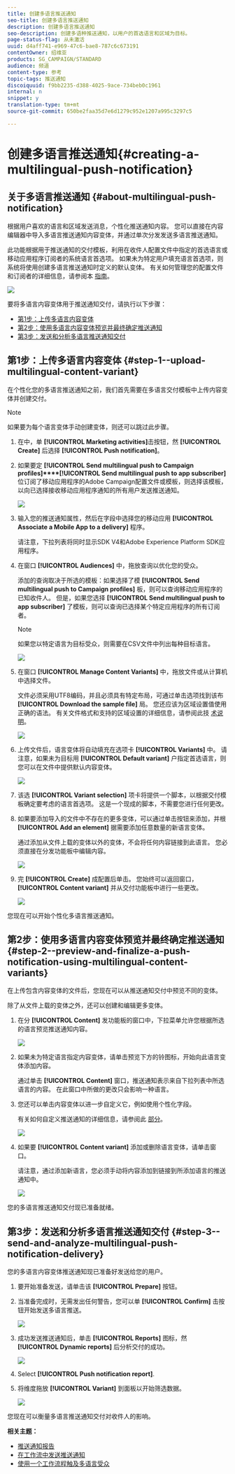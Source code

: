 ```yaml
---
title: 创建多语言推送通知
seo-title: 创建多语言推送通知
description: 创建多语言推送通知
seo-description: 创建多语种推送通知，以用户的首选语言和区域为目标。
page-status-flag: 从未激活
uuid: d4aff741-e969-47c6-bae8-787c6c673191
contentOwner: 绍维亚
products: SG_CAMPAIGN/STANDARD
audience: 频道
content-type: 参考
topic-tags: 推送通知
discoiquuid: f9bb2235-d388-4025-9ace-734beb0c1961
internal: n
snippet: y
translation-type: tm+mt
source-git-commit: 650be2faa35d7e6d1279c952e1207a995c3297c5

---
```



# 创建多语言推送通知{#creating-a-multilingual-push-notification}

## 关于多语言推送通知 {#about-multilingual-push-notification}

根据用户喜欢的语言和区域发送消息，个性化推送通知内容。 您可以直接在内容编辑器中导入多语言推送通知内容变体，并通过单次分发发送多语言推送通知。

此功能根据用于推送通知的交付模板，利用在收件人配置文件中指定的首选语言或移动应用程序订阅者的系统语言首选项。 如果未为特定用户填充语言首选项，则系统将使用创建多语言推送通知时定义的默认变体。 有关如何管理您的配置文件和订阅者的详细信息，请参阅本 [指南](../../audiences/using/about-profiles-and-audiences.md)。

![](assets/multivariant_push_1.png)

要将多语言内容变体用于推送通知交付，请执行以下步骤：

* [第1步：上传多语言内容变体](../../channels/using/creating-a-multilingual-push-notification.md#step-1--upload-multilingual-content-variant)
* [第2步：使用多语言内容变体预览并最终确定推送通知](../../channels/using/creating-a-multilingual-push-notification.md#step-2--preview-and-finalize-a-push-notification-using-multilingual-content-variants)
* [第3步：发送和分析多语言推送通知交付](../../channels/using/creating-a-multilingual-push-notification.md#step-3--send-and-analyze-multilingual-push-notification-delivery)

## 第1步：上传多语言内容变体 {#step-1--upload-multilingual-content-variant}

在个性化您的多语言推送通知之前，我们首先需要在多语言交付模板中上传内容变体并创建交付。

>[!NOTE]
>
>如果要为每个语言变体手动创建变体，则还可以跳过此步骤。

1. 在中，单 **[!UICONTROL Marketing activities]**&#x200B;击按钮，然 **[!UICONTROL Create]** 后选择 **[!UICONTROL Push notification]**。
1. 如果要定 **[!UICONTROL Send multilingual push to Campaign profiles]****[!UICONTROL Send multilingual push to app subscriber]** 位订阅了移动应用程序的Adobe Campaign配置文件或模板，则选择该模板，以向已选择接收移动应用程序通知的所有用户发送推送通知。

   ![](assets/multivariant_push_2.png)

1. 输入您的推送通知属性，然后在字段中选择您的移动应用 **[!UICONTROL Associate a Mobile App to a delivery]** 程序。

   请注意，下拉列表将同时显示SDK V4和Adobe Experience Platform SDK应用程序。

1. 在窗口 **[!UICONTROL Audiences]** 中，拖放查询以优化您的受众。

   添加的查询取决于所选的模板：如果选择了模 **[!UICONTROL Send multilingual push to Campaign profiles]** 板，则可以查询移动应用程序的已知收件人。 但是，如果您选择 **[!UICONTROL Send multilingual push to app subscriber]** 了模板，则可以查询已选择某个特定应用程序的所有订阅者。
   >[!NOTE]
   >
   >如果您以特定语言为目标受众，则需要在CSV文件中列出每种目标语言。

   ![](assets/push_notif_audience.png)

1. 在窗口 **[!UICONTROL Manage Content Variants]** 中，拖放文件或从计算机中选择文件。

   文件必须采用UTF8编码，并且必须具有特定布局，可通过单击选项找到该布 **[!UICONTROL Download the sample file]** 局。 您还应该为区域设置值使用正确的语法。 有关文件格式和支持的区域设置的详细信息，请参阅此技 [术说明](http://helpx.adobe.com/campaign/kb/acs-generate-csv-multilingual-push.html)。

   ![](assets/multivariant_push_4.png)

1. 上传文件后，语言变体将自动填充在选项卡 **[!UICONTROL Variants]** 中。 请注意，如果未为目标用 **[!UICONTROL Default variant]** 户指定首选语言，则您可以在文件中提供默认内容变体。

   ![](assets/multivariant_push_5.png)

1. 该选 **[!UICONTROL Variant selection]** 项卡将提供一个脚本，以根据交付模板确定要考虑的语言首选项。 这是一个现成的脚本，不需要您进行任何更改。
1. 如果要添加导入的文件中不存在的更多变体，可以通过单击按钮来添加，并根 **[!UICONTROL Add an element]** 据需要添加任意数量的新语言变体。

   通过添加从文件上载的变体以外的变体，不会将任何内容链接到此语言。 您必须直接在分发功能板中编辑内容。

   ![](assets/multivariant_push_6.png)

1. 完 **[!UICONTROL Create]** 成配置后单击。 您始终可以返回窗口， **[!UICONTROL Content variant]** 并从交付功能板中进行一些更改。

   ![](assets/multivariant_push_8.png)

您现在可以开始个性化多语言推送通知。

## 第2步：使用多语言内容变体预览并最终确定推送通知 {#step-2--preview-and-finalize-a-push-notification-using-multilingual-content-variants}

在上传包含内容变体的文件后，您现在可以从推送通知交付中预览不同的变体。

除了从文件上载的变体之外，还可以创建和编辑更多变体。

1. 在分 **[!UICONTROL Content]** 发功能板的窗口中，下拉菜单允许您根据所选的语言预览推送通知内容。

   ![](assets/multivariant_push_7.png)

1. 如果未为特定语言指定内容变体，请单击预览下方的铃图标，开始向此语言变体添加内容。

   通过单击 **[!UICONTROL Content]** 窗口，推送通知表示来自下拉列表中所选语言的内容。 在此窗口中所做的更改只会影响一种语言。

1. 您还可以单击内容变体以进一步自定义它，例如使用个性化字段。

   有关如何自定义推送通知的详细信息，请参阅此 [部分](../../channels/using/customizing-a-push-notification.md)。

   ![](assets/multivariant_push_9.png)

1. 如果要 **[!UICONTROL Content variant]** 添加或删除语言变体，请单击窗口。

   请注意，通过添加新语言，您必须手动将内容添加到链接到所添加语言的推送通知中。

   ![](assets/multivariant_push_10.png)

您的多语言推送通知交付现已准备就绪。

## 第3步：发送和分析多语言推送通知交付 {#step-3--send-and-analyze-multilingual-push-notification-delivery}

您的多语言内容变体推送通知现已准备好发送给您的用户。

1. 要开始准备发送，请单击该 **[!UICONTROL Prepare]** 按钮。
1. 当准备完成时，无需发出任何警告，您可以单 **[!UICONTROL Confirm]** 击按钮开始发送多语言推送。

   ![](assets/multivariant_push_12.png)

1. 成功发送推送通知后，单击 **[!UICONTROL Reports]** 图标，然 **[!UICONTROL Dynamic reports]** 后分析交付的成功。

   ![](assets/multivariant_push_13.png)

1. Select **[!UICONTROL Push notification report]**.
1. 将维度拖放 **[!UICONTROL Variant]** 到面板以开始筛选数据。

   ![](assets/multivariant_push_11.png)

您现在可以衡量多语言推送通知交付对收件人的影响。

**相关主题：**

* [推送通知报告](../../reporting/using/push-notification-report.md)
* [在工作流中发送推送通知](../../automating/using/push-notification-delivery.md)
* [使用一个工作流程触及多语言受众](https://helpx.adobe.com/campaign/kb/simplify-campaign-management.html#Engageyourcustomersateverystep)
